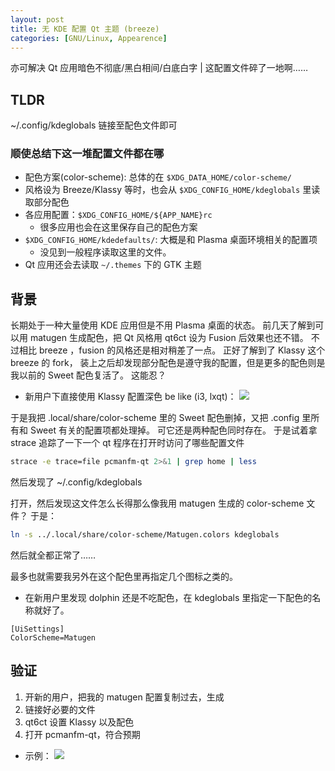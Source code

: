 ```yaml
---
layout: post
title: 无 KDE 配置 Qt 主题 (breeze)
categories: [GNU/Linux, Appearence]
---
```


亦可解决 Qt 应用暗色不彻底/黑白相间/白底白字 | 这配置文件碎了一地啊……

## TLDR

~/.config/kdeglobals 链接至配色文件即可

### 顺使总结下这一堆配置文件都在哪

- 配色方案(color-scheme): 总体的在 `$XDG_DATA_HOME/color-scheme/`
- 风格设为 Breeze/Klassy 等时，也会从 `$XDG_CONFIG_HOME/kdeglobals` 里读取部分配色
- 各应用配置：`$XDG_CONFIG_HOME/${APP_NAME}rc`
    - 很多应用也会在这里保存自己的配色方案
- `$XDG_CONFIG_HOME/kdedefaults/`: 大概是和 Plasma 桌面环境相关的配置项
    - 没见到一般程序读取这里的文件。
- Qt 应用还会去读取 `~/.themes` 下的 GTK 主题


## 背景

长期处于一种大量使用 KDE 应用但是不用 Plasma 桌面的状态。
前几天了解到可以用 matugen 生成配色，把 Qt 风格用 qt6ct 设为 Fusion 后效果也还不错。
不过相比 breeze ，fusion 的风格还是相对稍差了一点。
正好了解到了 Klassy 这个 breeze 的 fork，
装上之后却发现部分配色是遵守我的配置，但是更多的配色则是我以前的 Sweet 配色复活了。
这能忍？

- 新用户下直接使用 Klassy 配置深色 be like (i3, lxqt)：
![](https://github.com/user-attachments/assets/31e515c2-3247-45fe-95e4-9de56f91fd65)

于是我把 .local/share/color-scheme 里的 Sweet 配色删掉，又把 .config 里所有和 Sweet 有关的配置项都处理掉。
可它还是两种配色同时存在。
于是试着拿 strace 追踪了一下一个 qt 程序在打开时访问了哪些配置文件

```bash
strace -e trace=file pcmanfm-qt 2>&1 | grep home | less
```

然后发现了 ~/.config/kdeglobals

打开，然后发现这文件怎么长得那么像我用 matugen 生成的 color-scheme 文件？
于是：

```bash
ln -s ../.local/share/color-scheme/Matugen.colors kdeglobals
```

然后就全都正常了……

最多也就需要我另外在这个配色里再指定几个图标之类的。

- 在新用户里发现 dolphin 还是不吃配色，在 kdeglobals 里指定一下配色的名称就好了。
```
[UiSettings]
ColorScheme=Matugen
```

## 验证

1. 开新的用户，把我的 matugen 配置复制过去，生成
1. 链接好必要的文件
1. qt6ct 设置 Klassy 以及配色
1. 打开 pcmanfm-qt，符合预期

- 示例：
![](https://github.com/user-attachments/assets/eedeff37-d42d-48f3-9c0f-7520ce3d3387)

